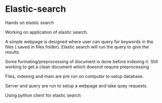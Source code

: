 # Elastic-search
Hands on elastic search

Working on application of elastic search. 

A simple webpage is designed where user can query for keywords in the files ( saved in files folder). Elastic search will run the query to give the results.

Some formating/preprocessing of document is done before indexing it. Still working to get a clean document which doesnot require preprocessing 

Files, indexing and main are pre run on computer to setup database.

Server and query are run to setup a webpage and take quey requests.

Using python client for elastic search

